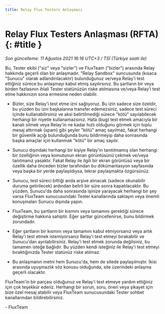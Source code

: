 ```yaml
---
title: Relay Flux Testers Anlaşması
---
```


# Relay Flux Testers Anlaşması (RFTA) {: #title }

_Son güncelleme: 11 Ağustos 2021 16:16 UTC+3 / TSİ (Türkiye saati ile)_

Bu, Tester ekibi ("siz" veya "sizler") ve FluxTeam ("bizler") arasında Relay hakkında 
geçerli olan bir anlaşmadır. "Relay Sandbox" suncusunda (kısaca "Sunucu" olarak 
adlandırılacaktır) bulunduğunuz ve/veya Relay'i test ettiğiniz sürece bu anlaşmayı 
kabul etmiş sayılırsınız. Bu şartların bir veya birden fazlasının ihlali Tester statünüzün 
riske atılmasına ve/veya Relay'i test etme hakkınızın sona ermesine neden olabilir.

* Bizler, size Relay'i test etme izni sağlıyoruz. Bu izin sadece size özeldir, 
  bu yüzden bu izni başkalarına transfer edemezsiniz, sadece test süreci içinde 
  kullanabilirsiniz ve aksi belirtilmediği sürece "kötü" sayılabilecek herhangi bir niyetle
  kullanamazsınız. Hata (bug) test etmek amacıyla bir kanalı silmek veya Relay'in ne kadar hızlı
  olduğunu görmek için toplu mesaj attırmak (spam) gibi şeyler "kötü" amaç sayılmaz, fakat herhangi
  bir güvenlik açığı bulunduğunda bunu bildirmeyip daha sonrasında başka amaçlar için 
  kullanmak "kötü" bir amaç sayılır.

* Sunucu dışındaki herhangi bir kişiye Relay'in tanıtılmamış olan herhangi bir özelliğinin 
  veya komutunun ekran görüntüsünü çekmek ve/veya tanıtmanız yasaktır. Fakat Relay ile 
  ilgili bir ekran görüntüsü veya bir özellik daha önceden bizler tarafından bu dökümantasyon
  sayfasında veya başka bir yerde paylaşıldıysa, tekrar paylaşmakta özgürsünüz.

* Sunucu, test süreci bittiği anda arşive alınacak (sadece okunabilir duruma getirilecek)
  ardından belirli bir süre sonra kapatılacaktır. Bu yüzden, Sunucu'da daha sonrasında 
  işinize yarayacak herhangi bir şey varsa FluxTeam sunucusundaki Tester kanallarında saklayın
  veya önemli konuşmaları Sunucu dışında yapın.

* FluxTeam, bu şartların bir kısmını veya tamamını gerektiği sürece değiştirme hakkına 
  sahiptir. Eğer şartlar güncellenirse, bunu bildirmek zorundadır.

* Eğer şartların bir kısmını veya tamamını kabul etmiyorsanız veya artık Relay'i test etmek 
  istemiyorsanız Relay'i test etmeyi bırakabilir ve Sunucu'dan ayrılabilirsiniz. 
  Relay'i test etmek zorunda değilsiniz, bu tamamen isteğe bağlıdır. 
  Bu yüzden kendi isteğiniz ile Relay'i test etmeyi bıraktığınızda Tester statünüz riske atılmaz.

* Bu anlaşmanın metni hem Sunucu'da, hem de sitede paylaşılmıştır. İkisi arasında uyuşmazlık
  söz konusu olduğunda, site üzerindeki anlaşma geçerli olacaktır.

FluxTeam'in bir parçası olduğunuz ve Relay'i test etmeye yardım ettiğiniz için çok teşekkür ederiz. 
Herhangi bir sorun, soru, öneri veya şikayet için bize özel mesaj atabilir veya FluxTeam 
sunucusundaki Tester sohbet kanallarından bildirebilirsiniz.

\- FluxTeam